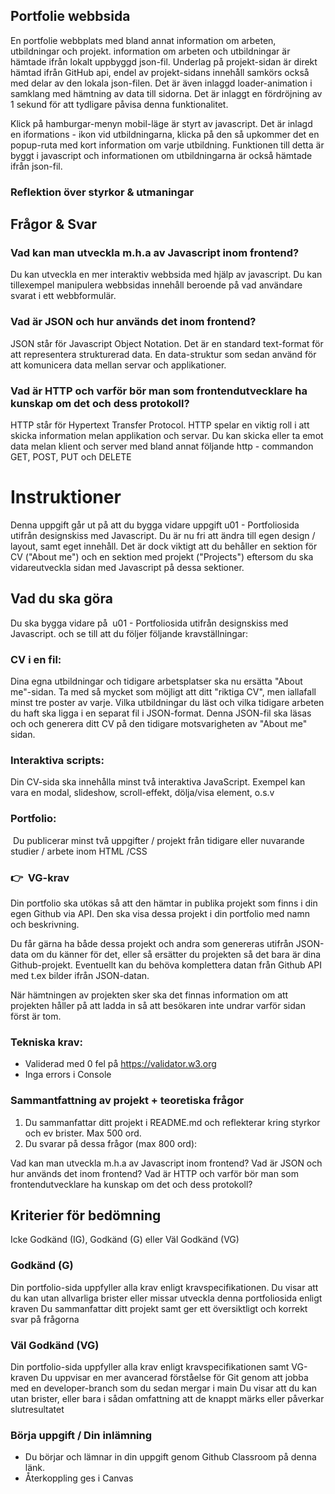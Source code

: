 ## Portfolie webbsida
En portfolie webbplats med bland annat information om arbeten, utbildningar och projekt. information om arbeten och utbildningar är hämtade ifrån lokalt uppbyggd json-fil. Underlag på projekt-sidan är direkt hämtad ifrån GitHub api, endel av projekt-sidans innehåll samkörs också med delar av den lokala json-filen. Det är även inlaggd loader-animation i samklang med hämtning av data till sidorna. Det är inlaggt en fördröjning av 1 sekund för att tydligare påvisa denna funktionalitet. 

Klick på hamburgar-menyn mobil-läge är styrt av javascript. Det är inlagd en iformations - ikon vid utbildningarna, klicka på den så upkommer det en popup-ruta med kort information om varje utbildning. Funktionen till detta är byggt i javascript och informationen om utbildningarna är också hämtade ifrån json-fil.

### Reflektion över styrkor & utmaningar

## Frågor & Svar

### Vad kan man utveckla m.h.a av Javascript inom frontend?
Du kan utveckla en mer interaktiv webbsida med hjälp av javascript. Du kan tillexempel manipulera webbsidas innehåll beroende på vad användare svarat i ett webbformulär.

### Vad är JSON och hur används det inom frontend?
JSON står för Javascript Object Notation. Det är en standard text-format för att representera strukturerad data. En data-struktur som sedan använd för att komunicera data mellan servar och applikationer.

### Vad är HTTP och varför bör man som frontendutvecklare ha kunskap om det och dess protokoll?
HTTP står för Hypertext Transfer Protocol. HTTP spelar en viktig roll i att skicka information melan applikation och servar. Du kan skicka eller ta emot data melan klient och server med bland annat följande http - commandon GET, POST, PUT och DELETE


# Instruktioner

Denna uppgift går ut på att du bygga vidare uppgift u01 - Portfoliosida utifrån designskiss med Javascript. Du är nu fri att ändra till egen design / layout, samt eget innehåll. Det är dock viktigt att du behåller en sektion för CV ("About me") och en sektion med projekt ("Projects") eftersom du ska vidareutveckla sidan med Javascript på dessa sektioner. 

## Vad du ska göra

Du ska bygga vidare på  u01 - Portfoliosida utifrån designskiss med Javascript. och se till att du följer följande kravställningar: 

### CV i en fil:
Dina egna utbildningar och tidigare arbetsplatser ska nu ersätta "About me"-sidan. Ta med så mycket som möjligt att ditt "riktiga CV", men iallafall minst tre poster av varje.
Vilka utbildningar du läst och vilka tidigare arbeten du haft ska ligga i en separat fil i JSON-format. Denna JSON-fil ska läsas och och generera ditt CV på den tidigare motsvarigheten av "About me" sidan.


### Interaktiva scripts:
Din CV-sida ska innehålla minst två interaktiva JavaScript. Exempel kan vara en modal, slideshow, scroll-effekt, dölja/visa element, o.s.v

### Portfolio:
 Du publicerar minst två uppgifter / projekt från tidigare eller nuvarande studier / arbete inom HTML /CSS

### 👉  VG-krav

Din portfolio ska utökas så att den hämtar in publika projekt som finns i din egen Github via API. Den ska visa dessa projekt i din portfolio med namn och beskrivning.

Du får gärna ha både dessa projekt och andra som genereras utifrån JSON-data om du känner för det, eller så ersätter du projekten så det bara är dina Github-projekt. Eventuellt kan du behöva komplettera datan från Github API med t.ex bilder ifrån JSON-datan.

När hämtningen av projekten sker ska det finnas information om att projekten håller på att ladda in så att besökaren inte undrar varför sidan först är tom.



### Tekniska krav:
* Validerad med 0 fel på https://validator.w3.org
* Inga errors i Console

### Sammantfattning av projekt + teoretiska frågor

1. Du sammanfattar ditt projekt i README.md och reflekterar kring styrkor och ev brister. Max 500 ord.
2. Du svarar på dessa frågor (max 800 ord):

Vad kan man utveckla m.h.a av Javascript inom frontend?
Vad är JSON och hur används det inom frontend?
Vad är HTTP och varför bör man som frontendutvecklare ha kunskap om det och dess protokoll?


## Kriterier för bedömning


Icke Godkänd (IG), Godkänd (G) eller Väl Godkänd (VG)

### Godkänd (G)
Din portfolio-sida uppfyller alla krav enligt kravspecifikationen.
Du visar att du kan utan allvarliga brister eller missar utveckla denna portfoliosida enligt kraven
Du sammanfattar ditt projekt samt ger ett översiktligt och korrekt svar på frågorna


### Väl Godkänd (VG)

Din portfolio-sida uppfyller alla krav enligt kravspecifikationen samt VG-kraven
Du uppvisar en mer avancerad förståelse för Git genom att jobba med en developer-branch som du sedan mergar i main
Du visar att du kan utan brister, eller bara i sådan omfattning att de knappt märks eller påverkar slutresultatet


### Börja uppgift / Din inlämning
* Du börjar och lämnar in din uppgift genom Github Classroom på denna länk.
* Återkoppling ges i Canvas











# 
